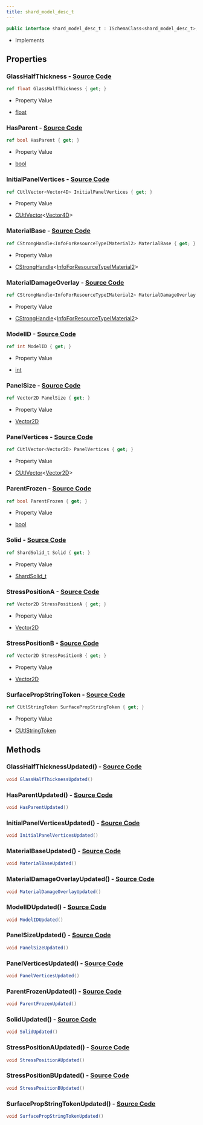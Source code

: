 ```yaml
---
title: shard_model_desc_t
---
```


```csharp
public interface shard_model_desc_t : ISchemaClass<shard_model_desc_t>, ISchemaField, ISchemaClass, INativeHandle
```

- Implements

## Properties

### **GlassHalfThickness** - [Source Code](https://github.com/swiftly-solution/swiftlys2/blob/main/managed/src/SwiftlyS2.Generated/Schemas/Interfaces/shard_model_desc_t.cs#L34)

```csharp
ref float GlassHalfThickness { get; }
```

- Property Value

- [float](https://learn.microsoft.com/dotnet/api/system.single)

### **HasParent** - [Source Code](https://github.com/swiftly-solution/swiftlys2/blob/main/managed/src/SwiftlyS2.Generated/Schemas/Interfaces/shard_model_desc_t.cs#L36)

```csharp
ref bool HasParent { get; }
```

- Property Value

- [bool](https://learn.microsoft.com/dotnet/api/system.boolean)

### **InitialPanelVertices** - [Source Code](https://github.com/swiftly-solution/swiftlys2/blob/main/managed/src/SwiftlyS2.Generated/Schemas/Interfaces/shard_model_desc_t.cs#L32)

```csharp
ref CUtlVector<Vector4D> InitialPanelVertices { get; }
```

- Property Value

- [CUtlVector](/docs/api/-1)<[Vector4D](/docs/api/shared/natives/vector4d)>

### **MaterialBase** - [Source Code](https://github.com/swiftly-solution/swiftlys2/blob/main/managed/src/SwiftlyS2.Generated/Schemas/Interfaces/shard_model_desc_t.cs#L18)

```csharp
ref CStrongHandle<InfoForResourceTypeIMaterial2> MaterialBase { get; }
```

- Property Value

- [CStrongHandle](/docs/api/shared/natives/cstronghandle-1)<[InfoForResourceTypeIMaterial2](/docs/api/shared/schemadefinitions/infoforresourcetypeimaterial2)>

### **MaterialDamageOverlay** - [Source Code](https://github.com/swiftly-solution/swiftlys2/blob/main/managed/src/SwiftlyS2.Generated/Schemas/Interfaces/shard_model_desc_t.cs#L20)

```csharp
ref CStrongHandle<InfoForResourceTypeIMaterial2> MaterialDamageOverlay { get; }
```

- Property Value

- [CStrongHandle](/docs/api/shared/natives/cstronghandle-1)<[InfoForResourceTypeIMaterial2](/docs/api/shared/schemadefinitions/infoforresourcetypeimaterial2)>

### **ModelID** - [Source Code](https://github.com/swiftly-solution/swiftlys2/blob/main/managed/src/SwiftlyS2.Generated/Schemas/Interfaces/shard_model_desc_t.cs#L16)

```csharp
ref int ModelID { get; }
```

- Property Value

- [int](https://learn.microsoft.com/dotnet/api/system.int32)

### **PanelSize** - [Source Code](https://github.com/swiftly-solution/swiftlys2/blob/main/managed/src/SwiftlyS2.Generated/Schemas/Interfaces/shard_model_desc_t.cs#L24)

```csharp
ref Vector2D PanelSize { get; }
```

- Property Value

- [Vector2D](/docs/api/shared/natives/vector2d)

### **PanelVertices** - [Source Code](https://github.com/swiftly-solution/swiftlys2/blob/main/managed/src/SwiftlyS2.Generated/Schemas/Interfaces/shard_model_desc_t.cs#L30)

```csharp
ref CUtlVector<Vector2D> PanelVertices { get; }
```

- Property Value

- [CUtlVector](/docs/api/-1)<[Vector2D](/docs/api/shared/natives/vector2d)>

### **ParentFrozen** - [Source Code](https://github.com/swiftly-solution/swiftlys2/blob/main/managed/src/SwiftlyS2.Generated/Schemas/Interfaces/shard_model_desc_t.cs#L38)

```csharp
ref bool ParentFrozen { get; }
```

- Property Value

- [bool](https://learn.microsoft.com/dotnet/api/system.boolean)

### **Solid** - [Source Code](https://github.com/swiftly-solution/swiftlys2/blob/main/managed/src/SwiftlyS2.Generated/Schemas/Interfaces/shard_model_desc_t.cs#L22)

```csharp
ref ShardSolid_t Solid { get; }
```

- Property Value

- [ShardSolid_t](/docs/api/shared/schemadefinitions/shardsolid_t)

### **StressPositionA** - [Source Code](https://github.com/swiftly-solution/swiftlys2/blob/main/managed/src/SwiftlyS2.Generated/Schemas/Interfaces/shard_model_desc_t.cs#L26)

```csharp
ref Vector2D StressPositionA { get; }
```

- Property Value

- [Vector2D](/docs/api/shared/natives/vector2d)

### **StressPositionB** - [Source Code](https://github.com/swiftly-solution/swiftlys2/blob/main/managed/src/SwiftlyS2.Generated/Schemas/Interfaces/shard_model_desc_t.cs#L28)

```csharp
ref Vector2D StressPositionB { get; }
```

- Property Value

- [Vector2D](/docs/api/shared/natives/vector2d)

### **SurfacePropStringToken** - [Source Code](https://github.com/swiftly-solution/swiftlys2/blob/main/managed/src/SwiftlyS2.Generated/Schemas/Interfaces/shard_model_desc_t.cs#L40)

```csharp
ref CUtlStringToken SurfacePropStringToken { get; }
```

- Property Value

- [CUtlStringToken](/docs/api/shared/natives/cutlstringtoken)

## Methods

### **GlassHalfThicknessUpdated()** - [Source Code](https://github.com/swiftly-solution/swiftlys2/blob/main/managed/src/SwiftlyS2.Generated/Schemas/Interfaces/shard_model_desc_t.cs#L51)

```csharp
void GlassHalfThicknessUpdated()
```

### **HasParentUpdated()** - [Source Code](https://github.com/swiftly-solution/swiftlys2/blob/main/managed/src/SwiftlyS2.Generated/Schemas/Interfaces/shard_model_desc_t.cs#L52)

```csharp
void HasParentUpdated()
```

### **InitialPanelVerticesUpdated()** - [Source Code](https://github.com/swiftly-solution/swiftlys2/blob/main/managed/src/SwiftlyS2.Generated/Schemas/Interfaces/shard_model_desc_t.cs#L50)

```csharp
void InitialPanelVerticesUpdated()
```

### **MaterialBaseUpdated()** - [Source Code](https://github.com/swiftly-solution/swiftlys2/blob/main/managed/src/SwiftlyS2.Generated/Schemas/Interfaces/shard_model_desc_t.cs#L43)

```csharp
void MaterialBaseUpdated()
```

### **MaterialDamageOverlayUpdated()** - [Source Code](https://github.com/swiftly-solution/swiftlys2/blob/main/managed/src/SwiftlyS2.Generated/Schemas/Interfaces/shard_model_desc_t.cs#L44)

```csharp
void MaterialDamageOverlayUpdated()
```

### **ModelIDUpdated()** - [Source Code](https://github.com/swiftly-solution/swiftlys2/blob/main/managed/src/SwiftlyS2.Generated/Schemas/Interfaces/shard_model_desc_t.cs#L42)

```csharp
void ModelIDUpdated()
```

### **PanelSizeUpdated()** - [Source Code](https://github.com/swiftly-solution/swiftlys2/blob/main/managed/src/SwiftlyS2.Generated/Schemas/Interfaces/shard_model_desc_t.cs#L46)

```csharp
void PanelSizeUpdated()
```

### **PanelVerticesUpdated()** - [Source Code](https://github.com/swiftly-solution/swiftlys2/blob/main/managed/src/SwiftlyS2.Generated/Schemas/Interfaces/shard_model_desc_t.cs#L49)

```csharp
void PanelVerticesUpdated()
```

### **ParentFrozenUpdated()** - [Source Code](https://github.com/swiftly-solution/swiftlys2/blob/main/managed/src/SwiftlyS2.Generated/Schemas/Interfaces/shard_model_desc_t.cs#L53)

```csharp
void ParentFrozenUpdated()
```

### **SolidUpdated()** - [Source Code](https://github.com/swiftly-solution/swiftlys2/blob/main/managed/src/SwiftlyS2.Generated/Schemas/Interfaces/shard_model_desc_t.cs#L45)

```csharp
void SolidUpdated()
```

### **StressPositionAUpdated()** - [Source Code](https://github.com/swiftly-solution/swiftlys2/blob/main/managed/src/SwiftlyS2.Generated/Schemas/Interfaces/shard_model_desc_t.cs#L47)

```csharp
void StressPositionAUpdated()
```

### **StressPositionBUpdated()** - [Source Code](https://github.com/swiftly-solution/swiftlys2/blob/main/managed/src/SwiftlyS2.Generated/Schemas/Interfaces/shard_model_desc_t.cs#L48)

```csharp
void StressPositionBUpdated()
```

### **SurfacePropStringTokenUpdated()** - [Source Code](https://github.com/swiftly-solution/swiftlys2/blob/main/managed/src/SwiftlyS2.Generated/Schemas/Interfaces/shard_model_desc_t.cs#L54)

```csharp
void SurfacePropStringTokenUpdated()
```

